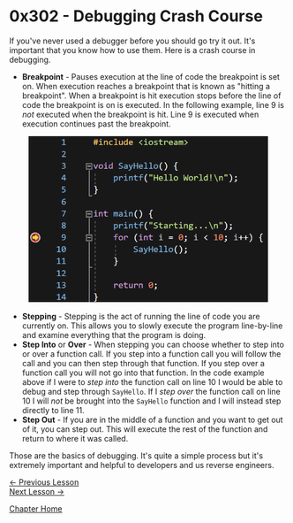 # 0x302 - Debugging Crash Course

If you've never used a debugger before you should go try it out. It's important that you know how to use them. Here is a crash course in debugging.

* **Breakpoint** - Pauses execution at the line of code the breakpoint is set on. When execution reaches a breakpoint that is known as "hitting a breakpoint". When a breakpoint is hit execution stops before the line of code the breakpoint is on is executed. In the following example, line 9 is *not* executed when the breakpoint is hit. Line 9 is executed when execution continues past the breakpoint.

<p align="center">
  <img height="300" src="[ignore]/BreakpointExample.png">
</p>

* **Stepping** - Stepping is the act of running the line of code you are currently on. This allows you to slowly execute the program line-by-line and examine everything that the program is doing.
* **Step Into** or **Over** - When stepping you can choose whether to step into or over a function call. If you step into a function call you will follow the call and you can then step through that function. If you step over a function call you will not go into that function. In the code example above if I were to *step into* the function call on line 10 I would be able to debug and step through `SayHello`. If I *step over* the function call on line 10 I will *not* be brought into the `SayHello` function and I will instead step directly to line 11.
* **Step Out** - If you are in the middle of a function and you want to get out of it, you can step out. This will execute the rest of the function and return to where it was called.

Those are the basics of debugging. It's quite a simple process but it's extremely important and helpful to developers and us reverse engineers.

[<- Previous Lesson](0x301-ToolTypes.md)  
[Next Lesson ->](0x303-DarkThemes.md)  

[Chapter Home](0x300-Tools.md)  
